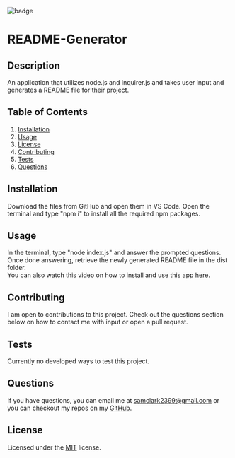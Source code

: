 

  <img src="https://img.shields.io/badge/license-MIT-blue" alt="badge"></img>
  
# README-Generator

## Description
An application that utilizes node.js and inquirer.js and takes user input and generates a README file for their project.
## Table of Contents
1. [Installation](#installation)
2. [Usage](#usage)
3. [License](#license)
4. [Contributing](#contributing)
5. [Tests](#tests)
6. [Questions](#questions)

## Installation
Download the files from GitHub and open them in VS Code. Open the terminal and type "npm i" to install all the required npm packages. 

## Usage
In the terminal, type "node index.js" and answer the prompted questions. Once done answering, retrieve the newly generated README file in the dist folder. <br> You can also watch this video on how to install and use this app <a href=https://watch.screencastify.com/v/RYJwFUrwu5cCy88MXkvp>here</a>.

## Contributing
I am open to contributions to this project. Check out the questions section below on how to contact me with input or open a pull request.

## Tests
Currently no developed ways to test this project.

## Questions
If you have questions, you can email me at samclark2399@gmail.com or you can checkout my repos
on my <a href=https://github.com/sam-clark1>GitHub</a>.


  ## License
  Licensed under the 
  <a href=https://github.com/microsoft/vscode/blob/main/LICENSE.txt>MIT</a>
   license.
  

